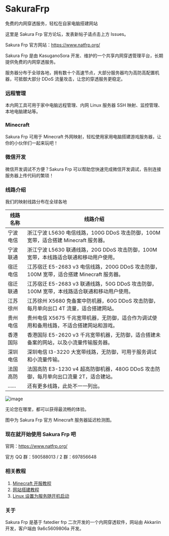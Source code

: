 # SakuraFrp
免费的内网穿透服务，轻松在自家电脑搭建网站

这里是 Sakura Frp 官方论坛，发表新帖子请点击上方 Issues。

Sakura Frp 官方网站：https://www.natfrp.org/

Sakura Frp 是由 KasuganoSora 开发、维护的一个共享内网穿透管理平台，长期提供免费的内网穿透服务。

服务器分布于全球各地，拥有数十个高速节点，大部分服务器均为高防高配置机器，可抵御大部分 DDoS 流量攻击，让您的穿透服务更稳定。

### 远程管理
本内网工具可用于家中电脑远程管理、内网 Linux 服务器 SSH 映射、监控管理、本地电脑建站等。

### Minecraft
Sakura Frp 可用于 Minecraft 外网映射，轻松使用家用电脑搭建游戏服务器，让你的小伙伴们一起来玩吧！

### 微信开发
微信开发调试不方便？Sakura Frp 可以帮助您快速完成微信开发调试，告别连接服务器上传代码的繁琐！

### 线路介绍
我们的映射线路分布在全球各地

| 线路名称 | 线路介绍 |
| ------- | ------- |
| 宁波电信 | 浙江宁波 L5630 电信线路，100G DDoS 攻击防御，100M 宽带，适合搭建 Minecraft 服务器。|
| 宁波联通 | 浙江宁波 L5630 联通线路，20G DDoS 攻击防御，100M 宽带，本线路适合联通和移动用户使用。|
| 宿迁电信 | 江苏宿迁 E5-2683 v3 电信线路，200G DDoS 攻击防御，100M 宽带，适合搭建 Minecraft 服务器。|
| 宿迁联通 | 江苏宿迁 E5-2683 v3 联通线路，50G DDoS 攻击防御，100M 宽带，本线路适合联通和移动用户使用。|
| 江苏徐州 | 江苏徐州 X5680 免备案中防机器，60G DDoS 攻击防御，每月单向出口 4T 流量，适合搭建网站。|
| 贵州电信 | 贵州电信 X5675 千兆宽带机器，无防御，适合作为调试使用和备用线路，不适合搭建网站和游戏。|
| 香港国际 | 香港国际 E5-2620 v3 千兆宽带机器，无防御，适合搭建未备案的网站，以及小流量传输服务器。|
| 深圳电信 | 深圳电信 I3-3220 大宽带线路，无防御，可用于服务调试和小流量传输。|
| 法国高防 | 法国高防 E3-1230 v4 超高防御机器，480G DDoS 攻击防御，每月单向出口流量 2T，适合建站。|
| ...... | 还有更多线路，此处不一一列出。|

![image](https://frp.tcotp.cn:4443/assets/images/ping.png)

无论您在哪里，都可以获得最流畅的体验。

图中为 Sakura Frp 官方 Minecraft 服务器延迟检测图。

### 现在就开始使用 Sakura Frp 吧
官网：https://www.natfrp.org/

官方 QQ 群：590588013 / 2 群：697856648

### 相关教程
1. [Minecraft 开服教程](https://blog.kasuganosora.cn/2018/10/08/1143)
2. [网站搭建教程](https://blog.kasuganosora.cn/2018/10/08/1161)
3. [Linux 设置为服务随开机启动](https://blog.kasuganosora.cn/2018/10/08/1168)

### 关于
Sakura Frp 是基于 fatedier frp 二次开发的一个内网穿透软件，网站由 Akkariin 开发，客户端由 9a6c5609806a 开发。
